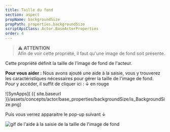 ```yaml
---
title: Taille du fond
section: aspect
propName: backgroundSize
propPath: properties.backgroundSize
scriptApiClass: Actor.BaseActorProperties
order: 4
---
```

> ⚠️ **ATTENTION**<br>
Afin de voir cette propriété, il faut qu'une image de fond soit présente.<br>

Cette propriété définit la taille de l'image de fond de l'acteur.

**Pour vous aider :**
Nous avons ajouté une aide à la saisie, vous y trouverez les caractéristiques nécessaires pour gérer la taille de l'image de fond.<br>
Pour y accéder, il suffit de cliquer ici : ↓ en rouge<br>

![SynApps]( {{ site.baseurl }}/assets/concepts/actor/base_properties/backgroundSize/is_BackgroundSize.png)

Puis vous verrez apparaitre le pop-up suivant ↓<br>

<image src="/assets/concepts/actor/base_properties/backgroundSize/Helper_BackgroundSize.gif" alt="gif de l'aide à la saisie de la taille de l'image de fond"/>
